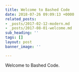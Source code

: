 ```yaml
---
title: Welcome to Bashed Code
date: 2018-07-26 09:09:13 +0000
related_posts:
- _posts/2017-02-12-modern.md
- _posts/2017-08-01-welcome.md
sub_heading: ''
tags: []
layout: post
banner_image: ''

---
```

Welcome to Bashed Code. 